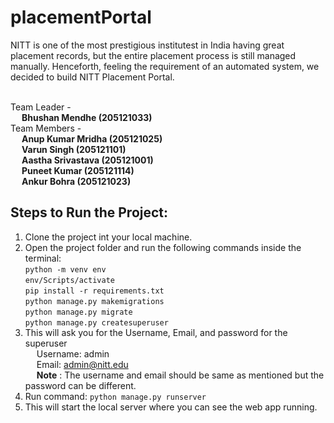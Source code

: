 # placementPortal

NITT is one of the most prestigious institutest in India having great placement records, but the entire placement process is still managed manually. Henceforth, feeling the requirement of an automated system, we decided to build NITT Placement Portal.<br /><br />

Team Leader - <br />
&emsp; **Bhushan Mendhe (205121033)** <br />
Team Members - <br />
&emsp; **Anup Kumar Mridha (205121025)** <br />
&emsp; **Varun Singh (205121101)** <br />
&emsp; **Aastha Srivastava (205121001)** <br />
&emsp; **Puneet Kumar (205121114)** <br />
&emsp; **Ankur Bohra (205121023)** <br />


## Steps to Run the Project:

1. Clone the project int your local machine.<br />
2. Open the project folder and run the following commands inside the terminal: <br />
    `python -m venv env`<br />
    `env/Scripts/activate`<br />
    `pip install -r requirements.txt`<br />
    `python manage.py makemigrations`<br />
    `python manage.py migrate`<br />
    `python manage.py createsuperuser`<br />
3. This will ask you for the Username, Email, and password for the superuser<br />
&emsp; Username: admin<br />
&emsp; Email: admin@nitt.edu<br />
&emsp; **Note** : The username and email should be same as mentioned but the password can be different.<br />
4. Run command: `python manage.py runserver`<br />
5. This will start the local server where you can see the web app running.<br />
